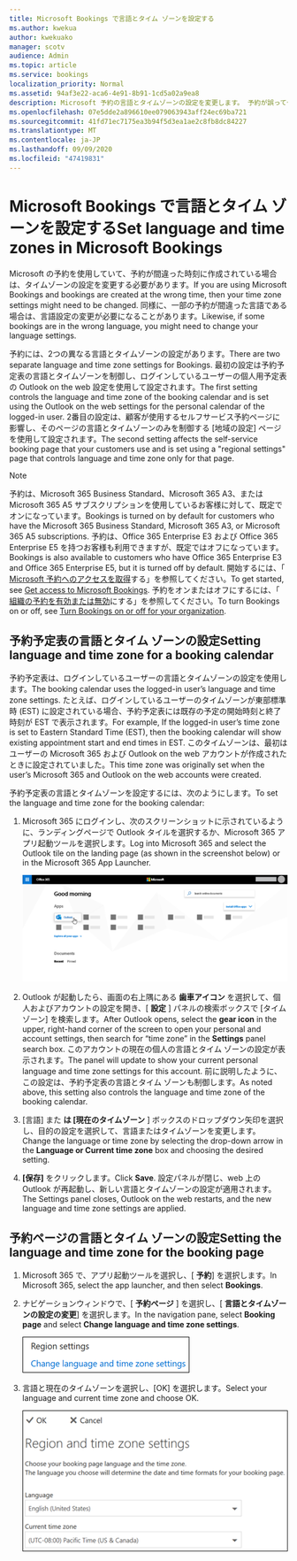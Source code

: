 ```yaml
---
title: Microsoft Bookings で言語とタイム ゾーンを設定する
ms.author: kwekua
author: kwekuako
manager: scotv
audience: Admin
ms.topic: article
ms.service: bookings
localization_priority: Normal
ms.assetid: 94af3e22-aca6-4e91-8b91-1cd5a02a9ea8
description: Microsoft 予約の言語とタイムゾーンの設定を変更します。 予約が誤って作成された場合は、間違ったタイムゾーンに対して予約が設定されている可能性があります。
ms.openlocfilehash: 07e5dde2a896610ee079063943aff24ec69ba721
ms.sourcegitcommit: 41fd71ec7175ea3b94f5d3ea1ae2c8fb8dc84227
ms.translationtype: MT
ms.contentlocale: ja-JP
ms.lasthandoff: 09/09/2020
ms.locfileid: "47419831"
---
```

# <a name="set-language-and-time-zones-in-microsoft-bookings"></a><span data-ttu-id="18588-104">Microsoft Bookings で言語とタイム ゾーンを設定する</span><span class="sxs-lookup"><span data-stu-id="18588-104">Set language and time zones in Microsoft Bookings</span></span>

<span data-ttu-id="18588-105">Microsoft の予約を使用していて、予約が間違った時刻に作成されている場合は、タイムゾーンの設定を変更する必要があります。</span><span class="sxs-lookup"><span data-stu-id="18588-105">If you are using Microsoft Bookings and bookings are created at the wrong time, then your time zone settings might need to be changed.</span></span> <span data-ttu-id="18588-106">同様に、一部の予約が間違った言語である場合は、言語設定の変更が必要になることがあります。</span><span class="sxs-lookup"><span data-stu-id="18588-106">Likewise, if some bookings are in the wrong language, you might need to change your language settings.</span></span>

<span data-ttu-id="18588-107">予約には、2つの異なる言語とタイムゾーンの設定があります。</span><span class="sxs-lookup"><span data-stu-id="18588-107">There are two separate language and time zone settings for Bookings.</span></span> <span data-ttu-id="18588-108">最初の設定は予約予定表の言語とタイムゾーンを制御し、ログインしているユーザーの個人用予定表の Outlook on the web 設定を使用して設定されます。</span><span class="sxs-lookup"><span data-stu-id="18588-108">The first setting controls the language and time zone of the booking calendar and is set using the Outlook on the web settings for the personal calendar of the logged-in user.</span></span> <span data-ttu-id="18588-109">2番目の設定は、顧客が使用するセルフサービス予約ページに影響し、そのページの言語とタイムゾーンのみを制御する [地域の設定] ページを使用して設定されます。</span><span class="sxs-lookup"><span data-stu-id="18588-109">The second setting affects the self-service booking page that your customers use and is set using a "regional settings" page that controls language and time zone only for that page.</span></span>

> [!NOTE]
> <span data-ttu-id="18588-110">予約は、Microsoft 365 Business Standard、Microsoft 365 A3、または Microsoft 365 A5 サブスクリプションを使用しているお客様に対して、既定でオンになっています。</span><span class="sxs-lookup"><span data-stu-id="18588-110">Bookings is turned on by default for customers who have the Microsoft 365 Business Standard, Microsoft 365 A3, or Microsoft 365 A5 subscriptions.</span></span> <span data-ttu-id="18588-111">予約は、Office 365 Enterprise E3 および Office 365 Enterprise E5 を持つお客様も利用できますが、既定ではオフになっています。</span><span class="sxs-lookup"><span data-stu-id="18588-111">Bookings is also available to customers who have Office 365 Enterprise E3 and Office 365 Enterprise E5, but it is turned off by default.</span></span> <span data-ttu-id="18588-112">開始するには、「 [Microsoft 予約へのアクセスを取得](get-access.md)する」を参照してください。</span><span class="sxs-lookup"><span data-stu-id="18588-112">To get started, see [Get access to Microsoft Bookings](get-access.md).</span></span> <span data-ttu-id="18588-113">予約をオンまたはオフにするには、「 [組織の予約を有効または無効](turn-bookings-on-or-off.md)にする」を参照してください。</span><span class="sxs-lookup"><span data-stu-id="18588-113">To turn Bookings on or off, see [Turn Bookings on or off for your organization](turn-bookings-on-or-off.md).</span></span>

## <a name="setting-language-and-time-zone-for-a-booking-calendar"></a><span data-ttu-id="18588-114">予約予定表の言語とタイム ゾーンの設定</span><span class="sxs-lookup"><span data-stu-id="18588-114">Setting language and time zone for a booking calendar</span></span>

<span data-ttu-id="18588-115">予約予定表は、ログインしているユーザーの言語とタイムゾーンの設定を使用します。</span><span class="sxs-lookup"><span data-stu-id="18588-115">The booking calendar uses the logged-in user’s language and time zone settings.</span></span> <span data-ttu-id="18588-116">たとえば、ログインしているユーザーのタイムゾーンが東部標準時 (EST) に設定されている場合、予約予定表には既存の予定の開始時刻と終了時刻が EST で表示されます。</span><span class="sxs-lookup"><span data-stu-id="18588-116">For example, If the logged-in user’s time zone is set to Eastern Standard Time (EST), then the booking calendar will show existing appointment start and end times in EST.</span></span> <span data-ttu-id="18588-117">このタイムゾーンは、最初はユーザーの Microsoft 365 および Outlook on the web アカウントが作成されたときに設定されていました。</span><span class="sxs-lookup"><span data-stu-id="18588-117">This time zone was originally set when the user’s Microsoft 365 and Outlook on the web accounts were created.</span></span>

<span data-ttu-id="18588-118">予約予定表の言語とタイムゾーンを設定するには、次のようにします。</span><span class="sxs-lookup"><span data-stu-id="18588-118">To set the language and time zone for the booking calendar:</span></span>

1. <span data-ttu-id="18588-119">Microsoft 365 にログインし、次のスクリーンショットに示されているように、ランディングページで Outlook タイルを選択するか、Microsoft 365 アプリ起動ツールを選択します。</span><span class="sxs-lookup"><span data-stu-id="18588-119">Log into Microsoft 365 and select the Outlook tile on the landing page (as shown in the screenshot below) or in the Microsoft 365 App Launcher.</span></span>

   ![Microsoft 365 ランディングページの Outlook タイルの画像](../media/bookings-outlook-tile.png)

1. <span data-ttu-id="18588-121">Outlook が起動したら、画面の右上隅にある **歯車アイコン** を選択して、個人およびアカウントの設定を開き、[ **設定** ] パネルの検索ボックスで [タイムゾーン] を検索します。</span><span class="sxs-lookup"><span data-stu-id="18588-121">After Outlook opens, select the **gear icon** in the upper, right-hand corner of the screen to open your personal and account settings, then search for “time zone” in the **Settings** panel search box.</span></span> <span data-ttu-id="18588-122">このアカウントの現在の個人の言語とタイム ゾーンの設定が表示されます。</span><span class="sxs-lookup"><span data-stu-id="18588-122">The panel will update to show your current personal language and time zone settings for this account.</span></span> <span data-ttu-id="18588-123">前に説明したように、この設定は、予約予定表の言語とタイム ゾーンも制御します。</span><span class="sxs-lookup"><span data-stu-id="18588-123">As noted above, this setting also controls the language and time zone of the booking calendar.</span></span>

1. <span data-ttu-id="18588-124">[言語] また **は [現在のタイムゾーン** ] ボックスのドロップダウン矢印を選択し、目的の設定を選択して、言語またはタイムゾーンを変更します。</span><span class="sxs-lookup"><span data-stu-id="18588-124">Change the language or time zone by selecting the drop-down arrow in the **Language or Current time zone** box and choosing the desired setting.</span></span>

1. <span data-ttu-id="18588-125">**[保存]** をクリックします。</span><span class="sxs-lookup"><span data-stu-id="18588-125">Click **Save**.</span></span> <span data-ttu-id="18588-126">設定パネルが閉じ、web 上の Outlook が再起動し、新しい言語とタイムゾーンの設定が適用されます。</span><span class="sxs-lookup"><span data-stu-id="18588-126">The Settings panel closes, Outlook on the web restarts, and the new language and time zone settings are applied.</span></span>

## <a name="setting-the-language-and-time-zone-for-the-booking-page"></a><span data-ttu-id="18588-127">予約ページの言語とタイム ゾーンの設定</span><span class="sxs-lookup"><span data-stu-id="18588-127">Setting the language and time zone for the booking page</span></span>

1. <span data-ttu-id="18588-128">Microsoft 365 で、アプリ起動ツールを選択し、[ **予約**] を選択します。</span><span class="sxs-lookup"><span data-stu-id="18588-128">In Microsoft 365, select the app launcher, and then select **Bookings**.</span></span>

1. <span data-ttu-id="18588-129">ナビゲーションウィンドウで、[ **予約ページ** ] を選択し、[ **言語とタイムゾーンの設定の変更**] を選択します。</span><span class="sxs-lookup"><span data-stu-id="18588-129">In the navigation pane, select **Booking page** and select **Change language and time zone settings**.</span></span>

   ![スクリーンショット: 言語とタイムゾーンの設定の変更リンク](../media/bookings-region-language-timezone-settings.png)

1. <span data-ttu-id="18588-131">言語と現在のタイムゾーンを選択し、[OK] を選択します。</span><span class="sxs-lookup"><span data-stu-id="18588-131">Select your language and current time zone and choose OK.</span></span>

   ![スクリーンショット: 言語とタイムゾーンの設定](../media/bookings-region-timezone-settings.png)
